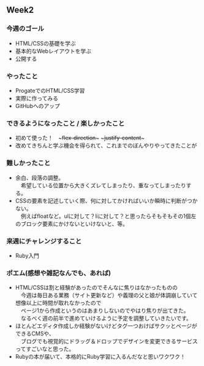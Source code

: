 ## Week2

### 今週のゴール
* HTML/CSSの基礎を学ぶ
* 基本的なWebレイアウトを学ぶ
* 公開する

### やったこと
* ProgateでのHTML/CSS学習
* 実際に作ってみる
* GitHubへのアップ

### できるようになったこと / 楽しかったこと
* 初めて使った！　~~~flex-direction~~~  ~~~justify-content~~~
* 改めてきちんと学ぶ機会を得られて、これまでのぼんやりやってきたことが

### 難しかったこと
* 余白、段落の調整。  
　希望している位置から大きくズレてしまったり、重なってしまったりする。 
* CSSの要素を記述していく際、何に対してかければいいか瞬時に判断がつかない。  
　例えばfloatなど。ulに対して？liに対して？と思ったらそもそもその1個左のブロック要素にかけないといけないと、等。

### 来週にチャレンジすること
* Ruby入門

### ポエム(感想や雑記なんでも、あれば)
* HTML/CSSは割と経験があったのでそんなに焦りはなかったものの  
　今週は毎日ある業務（サイト更新など）や義理の父と娘が体調崩していて想像以上に時間が取れなかったので  
　ページ1から作成というのはあまりしないのでやはり焦りが出てきた。  
　なるべく週の前半で進めていけるように予定を調整していきたいです。
* ほとんどエディタ作成しか経験がないけどタグ一つおけばサクッとページができるCMSや、  
　ブログでも視覚的にドラッグ＆ドロップでデザインを変更できるサービスってすごいなと思った。  
* Rubyの本が届いて、本格的にRuby学習に入るんだなと思いワクワク！